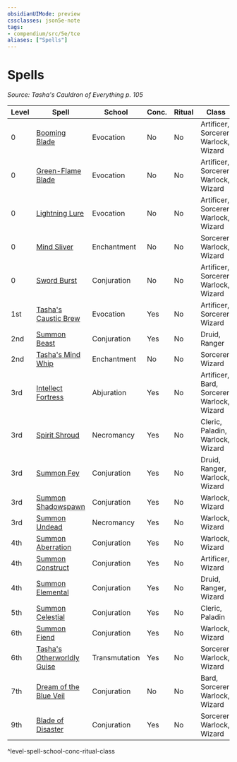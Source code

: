 ```yaml
---
obsidianUIMode: preview
cssclasses: json5e-note
tags:
- compendium/src/5e/tce
aliases: ["Spells"]
---
```

# Spells
*Source: Tasha's Cauldron of Everything p. 105* 

| Level | Spell | School | Conc. | Ritual | Class |
|-------|-------|--------|-------|--------|-------|
| 0 | [Booming Blade](5E2014官方资源/spells/booming-blade-tce.md) | Evocation | No | No | Artificer, Sorcerer, Warlock, Wizard |
| 0 | [Green-Flame Blade](5E2014官方资源/spells/green-flame-blade-tce.md) | Evocation | No | No | Artificer, Sorcerer, Warlock, Wizard |
| 0 | [Lightning Lure](5E2014官方资源/spells/lightning-lure-tce.md) | Evocation | No | No | Artificer, Sorcerer, Warlock, Wizard |
| 0 | [Mind Sliver](5E2014官方资源/spells/mind-sliver-tce.md) | Enchantment | No | No | Sorcerer, Warlock, Wizard |
| 0 | [Sword Burst](5E2014官方资源/spells/sword-burst-tce.md) | Conjuration | No | No | Artificer, Sorcerer, Warlock, Wizard |
| 1st | [Tasha's Caustic Brew](5E2014官方资源/spells/tashas-caustic-brew-tce.md) | Evocation | Yes | No | Artificer, Sorcerer, Wizard |
| 2nd | [Summon Beast](5E2014官方资源/spells/summon-beast-tce.md) | Conjuration | Yes | No | Druid, Ranger |
| 2nd | [Tasha's Mind Whip](5E2014官方资源/spells/tashas-mind-whip-tce.md) | Enchantment | No | No | Sorcerer, Wizard |
| 3rd | [Intellect Fortress](5E2014官方资源/spells/intellect-fortress-tce.md) | Abjuration | Yes | No | Artificer, Bard, Sorcerer, Warlock, Wizard |
| 3rd | [Spirit Shroud](5E2014官方资源/spells/spirit-shroud-tce.md) | Necromancy | Yes | No | Cleric, Paladin, Warlock, Wizard |
| 3rd | [Summon Fey](5E2014官方资源/spells/summon-fey-tce.md) | Conjuration | Yes | No | Druid, Ranger, Warlock, Wizard |
| 3rd | [Summon Shadowspawn](5E2014官方资源/spells/summon-shadowspawn-tce.md) | Conjuration | Yes | No | Warlock, Wizard |
| 3rd | [Summon Undead](5E2014官方资源/spells/summon-undead-tce.md) | Necromancy | Yes | No | Warlock, Wizard |
| 4th | [Summon Aberration](5E2014官方资源/spells/summon-aberration-tce.md) | Conjuration | Yes | No | Warlock, Wizard |
| 4th | [Summon Construct](5E2014官方资源/spells/summon-construct-tce.md) | Conjuration | Yes | No | Artificer, Wizard |
| 4th | [Summon Elemental](5E2014官方资源/spells/summon-elemental-tce.md) | Conjuration | Yes | No | Druid, Ranger, Wizard |
| 5th | [Summon Celestial](5E2014官方资源/spells/summon-celestial-tce.md) | Conjuration | Yes | No | Cleric, Paladin |
| 6th | [Summon Fiend](5E2014官方资源/spells/summon-fiend-tce.md) | Conjuration | Yes | No | Warlock, Wizard |
| 6th | [Tasha's Otherworldly Guise](5E2014官方资源/spells/tashas-otherworldly-guise-tce.md) | Transmutation | Yes | No | Sorcerer, Warlock, Wizard |
| 7th | [Dream of the Blue Veil](5E2014官方资源/spells/dream-of-the-blue-veil-tce.md) | Conjuration | No | No | Bard, Sorcerer, Warlock, Wizard |
| 9th | [Blade of Disaster](5E2014官方资源/spells/blade-of-disaster-tce.md) | Conjuration | Yes | No | Sorcerer, Warlock, Wizard |
^level-spell-school-conc-ritual-class